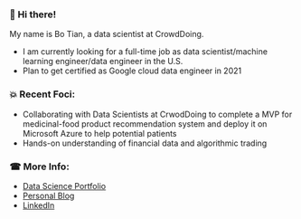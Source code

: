 ###  👋 Hi there! 

My name is Bo Tian, a data scientist at CrowdDoing. 
- I am currently looking for a full-time job as data scientist/machine learning engineer/data engineer in the U.S.
- Plan to get certified as Google cloud data engineer in 2021
 
### 💥 Recent Foci:

- Collaborating with Data Scientists at CrwodDoing to complete a MVP for medicinal-food product recommendation system and deploy it on Microsoft Azure to help potential patients 
- Hands-on understanding of financial data and algorithmic trading 



### &#x260e; More Info:

- [Data Science Portfolio](https://github.com/tianbo137/My_Portfolio)     
- [Personal Blog](https://tianbo137.github.io/) 
- [LinkedIn](https://www.linkedin.com/in/tianbo137)


 
